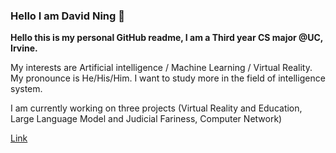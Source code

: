 ### Hello I am David Ning 👋
**Hello this is my personal GitHub readme, I am a Third year CS major @UC, Irvine.**

My interests are Artificial intelligence / Machine Learning / Virtual Reality.
My pronounce is He/His/Him. I want to study more in the field of intelligence system.

I am currently working on three projects (Virtual Reality and Education, Large Language Model and Judicial Fariness, Computer Network)

[Link](https://ningzhenglin.github.io)
<!--
**Zotman03/Zotman03** is a ✨ _special_ ✨ repository because its `README.md` (this file) appears on your GitHub profile.

Here are some ideas to get you started:

- 🔭 I’m currently working on ...
- 🌱 I’m currently learning ...
- 👯 I’m looking to collaborate on ...
- 🤔 I’m looking for help with ...
- 💬 Ask me about ...
- 📫 How to reach me: ...
- 😄 Pronouns: ...
- ⚡ Fun fact: ...
-->
